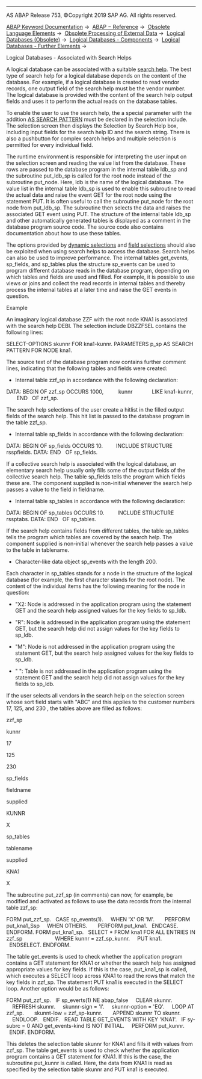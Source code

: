  

* * *

AS ABAP Release 753, ©Copyright 2019 SAP AG. All rights reserved.

[ABAP Keyword Documentation](https://help.sap.com/doc/abapdocu_753_index_htm/7.53/en-US/abenabap.htm) →  [ABAP − Reference](https://help.sap.com/doc/abapdocu_753_index_htm/7.53/en-US/abenabap_reference.htm) →  [Obsolete Language Elements](https://help.sap.com/doc/abapdocu_753_index_htm/7.53/en-US/abenabap_obsolete.htm) →  [Obsolete Processing of External Data](https://help.sap.com/doc/abapdocu_753_index_htm/7.53/en-US/abendata_storage_obsolete.htm) →  [Logical Databases (Obsolete)](https://help.sap.com/doc/abapdocu_753_index_htm/7.53/en-US/abenldb.htm) →  [Logical Databases - Components](https://help.sap.com/doc/abapdocu_753_index_htm/7.53/en-US/abenldb_oview.htm) →  [Logical Databases - Further Elements](https://help.sap.com/doc/abapdocu_753_index_htm/7.53/en-US/abenldb_others.htm) → 

Logical Databases - Associated with Search Helps

A logical database can be associated with a suitable [search help](https://help.sap.com/doc/abapdocu_753_index_htm/7.53/en-US/abensearch_help_glosry.htm "Glossary Entry"). The best type of search help for a logical database depends on the content of the database. For example, if a logical database is created to read vendor records, one output field of the search help must be the vendor number. The logical database is provided with the content of the search help output fields and uses it to perform the actual reads on the database tables.

To enable the user to use the search help, the a special parameter with the addition [AS SEARCH PATTERN](https://help.sap.com/doc/abapdocu_753_index_htm/7.53/en-US/abapparameters_ldb.htm) must be declared in the selection include. The selection screen then displays the Selection by Search Help box, including input fields for the search help ID and the search string. There is also a pushbutton for complex search helps and multiple selection is permitted for every individual field.

The runtime environment is responsible for interpreting the user input on the selection screen and reading the value list from the database. These rows are passed to the database program in the internal table ldb\_sp and the subroutine put\_ldb\_sp is called for the root node instead of the subroutine put\_node. Here, ldb is the name of the logical database. The value list in the internal table ldb\_sp is used to enable this subroutine to read the actual data and raise the event GET for the root node using the statement PUT. It is often useful to call the subroutine put\_node for the root node from put\_ldb\_sp. The subroutine then selects the data and raises the associated GET event using PUT. The structure of the internal table ldb\_sp and other automatically generated tables is displayed as a comment in the database program source code. The source code also contains documentation about how to use these tables.

The options provided by [dynamic selections](https://help.sap.com/doc/abapdocu_753_index_htm/7.53/en-US/abenldb_free_selections.htm) and [field selections](https://help.sap.com/doc/abapdocu_753_index_htm/7.53/en-US/abenldb_field_selections.htm) should also be exploited when using search helps to access the database. Search helps can also be used to improve performance. The internal tables get\_events, sp\_fields, and sp\_tables plus the structure sp\_events can be used to program different database reads in the database program, depending on which tables and fields are used and filled. For example, it is possible to use views or joins and collect the read records in internal tables and thereby process the internal tables at a later time and raise the GET events in question.

Example

An imaginary logical database ZZF with the root node KNA1 is associated with the search help DEBI. The selection include DBZZFSEL contains the following lines:

SELECT-OPTIONS skunnr FOR kna1-kunnr.
PARAMETERS p\_sp AS SEARCH PATTERN FOR NODE kna1.

The source text of the database program now contains further comment lines, indicating that the following tables and fields were created:

-   Internal table zzf\_sp in accordance with the following declaration:

DATA: BEGIN OF zzf\_sp OCCURS 1000,
         kunnr             LIKE kna1-kunnr,
       END   OF zzf\_sp.

The search help selections of the user create a hitlist in the filled output fields of the search help. This hit list is passed to the database program in the table zzf\_sp.

-   Internal table sp\_fields in accordance with the following declaration:

DATA: BEGIN OF sp\_fields OCCURS 10.
        INCLUDE STRUCTURE rsspfields.
DATA: END   OF sp\_fields.

If a collective search help is associated with the logical database, an elementary search help usually only fills some of the output fields of the collective search help. The table sp\_fields tells the program which fields these are. The component supplied is non-initial whenever the search help passes a value to the field in fieldname.

-   Internal table sp\_tables in accordance with the following declaration:

DATA: BEGIN OF sp\_tables OCCURS 10.
        INCLUDE STRUCTURE rssptabs.
DATA: END   OF sp\_tables.

If the search help contains fields from different tables, the table sp\_tables tells the program which tables are covered by the search help. The component supplied is non-initial whenever the search help passes a value to the table in tablename.

-   Character-like data object sp\_events with the length 200.

Each character in sp\_tables stands for a node in the structure of the logical database (for example, the first character stands for the root node). The content of the individual items has the following meaning for the node in question:

-   "X2: Node is addressed in the application program using the statement GET and the search help assigned values for the key fields to sp\_ldb.

-   "R": Node is addressed in the application program using the statement GET, but the search help did not assign values for the key fields to sp\_ldb.

-   "M": Node is not addressed in the application program using the statement GET, but the search help assigned values for the key fields to sp\_ldb.

-   " ": Table is not addressed in the application program using the statement GET and the search help did not assign values for the key fields to sp\_ldb.

If the user selects all vendors in the search help on the selection screen whose sort field starts with "ABC" and this applies to the customer numbers 17, 125, and 230 , the tables above are filled as follows:

zzf\_sp

kunnr

17

125

230

sp\_fields

fieldname

supplied

KUNNR

X

sp\_tables

tablename

supplied

KNA1

X

The subroutine put\_zzf\_sp (in comments) can now, for example, be modified and activated as follows to use the data records from the internal table zzf\_sp:

FORM put\_zzf\_sp.
  CASE sp\_events(1).
    WHEN 'X' OR 'M'.
      PERFORM put\_kna1\_Ssp
    WHEN OTHERS.
      PERFORM put\_kna1.
  ENDCASE.
ENDFORM.
FORM put\_kna1\_sp.
  SELECT \* FROM kna1 FOR ALL ENTRIES IN zzf\_sp
                     WHERE kunnr = zzf\_sp\_kunnr.
    PUT kna1.
  ENDSELECT.
ENDFORM.

The table get\_events is used to check whether the application program contains a GET statement for KNA1 or whether the search help has assigned appropriate values for key fields. If this is the case, put\_kna1\_sp is called, which executes a SELECT loop across KNA1 to read the rows that match the key fields in zzf\_sp. The statement PUT kna1 is executed in the SELECT loop. Another option would be as follows:

FORM put\_zzf\_sp.
  IF sp\_everts(1) NE abap\_false
    CLEAR skunnr.
    REFRESH skunnr.
    skunnr-sign = 'I'.
    skunnr-option = 'EQ'.
    LOOP AT zzf\_sp.
      skunnt-low = zzf\_sp-kunnr.
      APPEND skunnr TO skunnr.
    ENDLOOP.
  ENDIF.
  READ TABLE GET\_EVENTS WITH KEY 'KNA1'.
  IF sy-subrc = 0 AND get\_events-kind IS NOT INITIAL.
    PERFORM put\_kunnr.
  ENDIF.
ENDFORM.

This deletes the selection table skunnr for KNA1 and fills it with values from zzf\_sp. The table get\_events is used to check whether the application program contains a GET statement for KNA1. If this is the case, the subroutine put\_kunnr is called. Here, the data from KNA1 is read as specified by the selection table skunnr and PUT kna1 is executed.